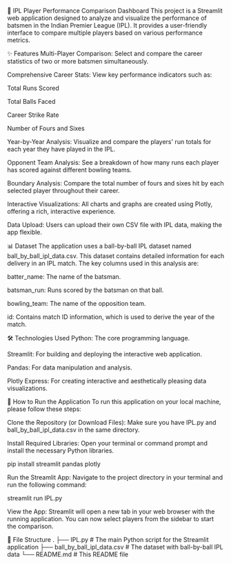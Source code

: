🏏 IPL Player Performance Comparison Dashboard
This project is a Streamlit web application designed to analyze and visualize the performance of batsmen in the Indian Premier League (IPL). It provides a user-friendly interface to compare multiple players based on various performance metrics.

✨ Features
Multi-Player Comparison: Select and compare the career statistics of two or more batsmen simultaneously.

Comprehensive Career Stats: View key performance indicators such as:

Total Runs Scored

Total Balls Faced

Career Strike Rate

Number of Fours and Sixes

Year-by-Year Analysis: Visualize and compare the players' run totals for each year they have played in the IPL.

Opponent Team Analysis: See a breakdown of how many runs each player has scored against different bowling teams.

Boundary Analysis: Compare the total number of fours and sixes hit by each selected player throughout their career.

Interactive Visualizations: All charts and graphs are created using Plotly, offering a rich, interactive experience.

Data Upload: Users can upload their own CSV file with IPL data, making the app flexible.

📊 Dataset
The application uses a ball-by-ball IPL dataset named ball_by_ball_ipl_data.csv. This dataset contains detailed information for each delivery in an IPL match. The key columns used in this analysis are:

batter_name: The name of the batsman.

batsman_run: Runs scored by the batsman on that ball.

bowling_team: The name of the opposition team.

id: Contains match ID information, which is used to derive the year of the match.

🛠️ Technologies Used
Python: The core programming language.

Streamlit: For building and deploying the interactive web application.

Pandas: For data manipulation and analysis.

Plotly Express: For creating interactive and aesthetically pleasing data visualizations.

🚀 How to Run the Application
To run this application on your local machine, please follow these steps:

Clone the Repository (or Download Files):
Make sure you have IPL.py and ball_by_ball_ipl_data.csv in the same directory.

Install Required Libraries:
Open your terminal or command prompt and install the necessary Python libraries.

pip install streamlit pandas plotly

Run the Streamlit App:
Navigate to the project directory in your terminal and run the following command:

streamlit run IPL.py

View the App:
Streamlit will open a new tab in your web browser with the running application. You can now select players from the sidebar to start the comparison.

📂 File Structure
.
├── IPL.py                     # The main Python script for the Streamlit application
├── ball_by_ball_ipl_data.csv  # The dataset with ball-by-ball IPL data
└── README.md                  # This README file
